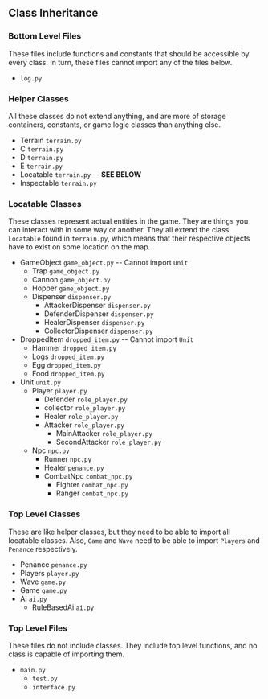## Class Inheritance

### Bottom Level Files

These files include functions and constants that should be accessible
by every class. In turn, these files cannot import any of the files below.

* `log.py`

### Helper Classes

All these classes do not extend anything, and are more
of storage containers, constants, or game logic classes
than anything else.

* Terrain `terrain.py`
* C `terrain.py`
* D `terrain.py`
* E `terrain.py`
* Locatable `terrain.py`  -- **SEE BELOW**
* Inspectable `terrain.py`

### Locatable Classes

These classes represent actual entities in the game.
They are things you can interact with in some way or another.
They all extend the class `Locatable` found in `terrain.py`,
which means that  their respective objects have to exist on
some location on the map.

* GameObject `game_object.py` -- Cannot import `Unit`
  * Trap `game_object.py`
  * Cannon `game_object.py`
  * Hopper `game_object.py`
  * Dispenser `dispenser.py`
    * AttackerDispenser `dispenser.py`
    * DefenderDispenser `dispenser.py`
    * HealerDispenser `dispenser.py`
    * CollectorDispenser `dispenser.py`
* DroppedItem `dropped_item.py` -- Cannot import `Unit`
  * Hammer `dropped_item.py`
  * Logs `dropped_item.py`
  * Egg `dropped_item.py`
  * Food `dropped_item.py`
* Unit `unit.py`
  * Player `player.py`
    * Defender `role_player.py`
    * collector `role_player.py`
    * Healer `role_player.py`
    * Attacker `role_player.py`
      * MainAttacker `role_player.py`
      * SecondAttacker `role_player.py`
  * Npc `npc.py`
    * Runner `npc.py`
    * Healer `penance.py`
    * CombatNpc `combat_npc.py`
      * Fighter `combat_npc.py`
      * Ranger `combat_npc.py`

### Top Level Classes

These are like helper classes, but they need to be able to
import all locatable classes. Also, `Game` and `Wave` need
to be able to import `Players` and `Penance` respectively.

* Penance `penance.py`
* Players `player.py`
* Wave `game.py`
* Game `game.py`
* Ai `ai.py`
  * RuleBasedAi `ai.py`

### Top Level Files

These files do not include classes. They include top level functions,
and no class is capable of importing them.

* `main.py`
  * `test.py`
  * `interface.py`

